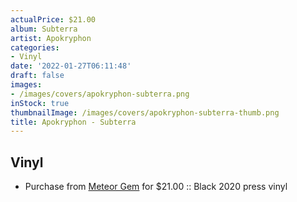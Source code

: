 ```yaml
---
actualPrice: $21.00
album: Subterra
artist: Apokryphon
categories:
- Vinyl
date: '2022-01-27T06:11:48'
draft: false
images:
- /images/covers/apokryphon-subterra.png
inStock: true
thumbnailImage: /images/covers/apokryphon-subterra-thumb.png
title: Apokryphon - Subterra
---
```


## Vinyl
* Purchase from [Meteor Gem](https://meteor-gem.com/products/apokryphon-subterra-2xlp) for $21.00 :: Black 2020 press vinyl
